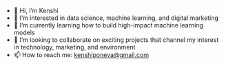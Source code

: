 - 👋 Hi, I’m Kenshi
- 👀 I’m interested in data science, machine learning, and digital marketing
- 🌱 I’m currently learning how to build high-impact machine learning models
- 💞️ I’m looking to collaborate on exciting projects that channel my interest in technology, marketing, and environment
- 📫 How to reach me: kenshiponeva@gmail.com

<!---
kponeva/kponeva is a ✨ special ✨ repository because its `README.md` (this file) appears on your GitHub profile.
You can click the Preview link to take a look at your changes.
--->
